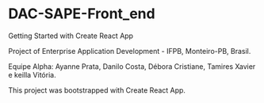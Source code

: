 # DAC-SAPE-Front_end

Getting Started with Create React App

Project of Enterprise Application Development - IFPB, Monteiro-PB, Brasil.

Equipe Alpha: Ayanne Prata, Danilo Costa, Débora Cristiane, Tamires Xavier e keilla Vitória.

This project was bootstrapped with Create React App.
